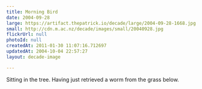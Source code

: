 ```yaml
---
title: Morning Bird
date: 2004-09-28
large: https://artifact.thepatrick.io/decade/large/2004-09-28-1668.jpg
small: http://cdn.m.ac.nz/decade/images/small/20040928.jpg
flickrUrl: null
photoId: null
createdAt: 2011-01-30 11:07:16.712697
updatedAt: 2004-10-04 22:57:27
layout: decade-image

---
```

Sitting in the tree. Having just retrieved a worm from the grass below.
